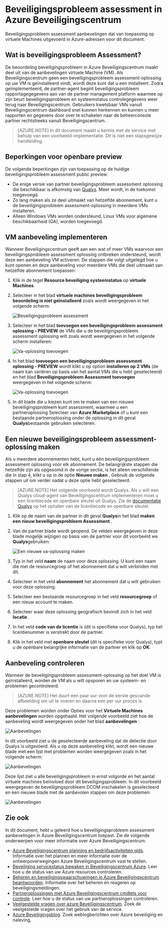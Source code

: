 <properties
   pageTitle="Beveiligingsprobleem assessment in Azure Beveiligingscentrum | Microsoft Azure"
   description="In dit document adressen aanbevelingen in Azure Beveiligingscentrum die u helpen beveiligen van uw virtuele machines door een oplossing van een beveiligingsprobleem assessment installeren."
   services="security-center"
   documentationCenter="na"
   authors="YuriDio"
   manager="swadhwa"
   editor=""/>

<tags
   ms.service="security-center"
   ms.devlang="na"
   ms.topic="hero-article"
   ms.tgt_pltfrm="na"
   ms.workload="na"
   ms.date="09/27/2016"
   ms.author="yurid"/>

# <a name="vulnerability-assessment-in-azure-security-center"></a>Beveiligingsprobleem assessment in Azure Beveiligingscentrum
Beveiligingsprobleem assessment aanbevelingen dat van toepassing op virtuele Machines uitgevoerd in Azure-adressen voor dit document.

## <a name="what-is-vulnerability-assessment"></a>Wat is beveiligingsprobleem Assessment?

De beoordeling beveiligingsprobleem in Azure Beveiligingscentrum maakt deel uit van de aanbevelingen virtuele Machine (VM). Als Beveiligingscentrum geen een beveiligingsprobleem assessment-oplossing op uw VM is geïnstalleerd vindt, wordt deze kunt dat u een installeert. Zodra geïmplementeerd, de partner-agent begint beveiligingsprobleem rapportagegegevens aan van de partner management platform waarmee op zijn beurt beveiligingsprobleem en systeemstatus controlegegevens weer terug naar Beveiligingscentrum. Gebruikers kwetsbaar VMs vanuit Beveiligingscentrum dashboard snel kunnen herkennen en kunnen u meer rapporten en gegevens door over te schakelen naar de beheerconsole partner rechtstreeks vanuit Beveiligingscentrum.

> [AZURE.NOTE] In dit document maakt u kennis met de service met behulp van een voorbeeld-implementatie. Dit is niet een stapsgewijze handleiding.

## <a name="public-preview-limitations"></a>Beperkingen voor openbare preview

De volgende beperkingen zijn van toepassing op de huidige beveiligingsprobleem assessment public preview:

- De enige versie van partner beveiligingsprobleem assessment oplossing die beschikbaar is afkomstig van [Qualys](https://www.qualys.com/lp/azure). Meer wordt, in de toekomst toegevoegd.
- Zo lang maken als ze deel uitmaakt van hetzelfde abonnement, kunt u de beveiligingsprobleem assessment-oplossing in meerdere VMs installeren.
- Alleen Windows VMs worden ondersteund, Linux VMs voor algemene beschikbaarheid (GA), worden toegevoegd.


## <a name="implement-virtual-machine-recommendation"></a>VM aanbeveling implementeren

Wanneer Beveiligingscentrum geeft aan een wat of meer VMs waarvoor een beveiligingsprobleem assessment oplossing ontbreken ondersteund, wordt deze een aanbeveling VM activeren. De stappen die volgt uitgelegd hoe u kunt openen en deze aanbeveling voor meerdere VMs die deel uitmaakt van hetzelfde abonnement toepassen:

1. Klik in de tegel **Resource beveiliging systeemstatus** op **virtuele Machines**
2. Selecteer in het blad **virtuele machines** **beveiligingsprobleem beoordeling is niet geïnstalleerd** zoals wordt weergegeven in het volgende scherm:

    ![Beveiligingsprobleem assessment](./media/security-center-vulnerability-assessment-recommendations/security-center-vulnerability-assessment-fig1.png)

3. Selecteer in het blad **toevoegen een beveiligingsprobleem assessment oplossing - PREVIEW** de VMs die u de beveiligingsprobleem assessment oplossing wilt zoals wordt weergegeven in het volgende scherm installeren:

    ![Va-oplossing toevoegen](./media/security-center-vulnerability-assessment-recommendations/security-center-vulnerability-assessment-fig2.png)

4. In het blad **toevoegen een beveiligingsprobleem assessment oplossing - PREVIEW** wordt klikt u op option **installeren op 2 VMs** (de naam kan variëren op basis van het aantal VMs die u hebt geselecteerd) en het blad **Beveiligingsprobleem Assessment toevoegen** weergegeven in het volgende scherm:

    ![Va-oplossing toevoegen](./media/security-center-vulnerability-assessment-recommendations/security-center-vulnerability-assessment-fig3.png)

5. In dit blade die u kiezen kunt om te maken van een nieuwe beveiligingsprobleem kunt assessment, waarmee u een partneroplossing Selecteer van **Azure Marketplace** of u kunt een bestaande partneroplossing onder de oplossing in dit geval **Qualys**bestaande gebruiken selecteren.

## <a name="create-a-new-vulnerability-assessment-solution"></a>Een nieuwe beveiligingsprobleem assessment-oplossing maken

Als u meerdere abonnementen hebt, kunt u één beveiligingsprobleem assessment oplossing voor elk abonnement. De belangrijkste stappen die hetzelfde zijn als opgesomd in de vorige sectie, is het alleen verschillende die in stap 4, klikt u op in de optie **Nieuwe maken** . Gebruik de volgende stappen uit om verder nadat u deze optie hebt geselecteerd.

> [AZURE.NOTE] Het volgende voorbeeld wordt Qualys. Als u wilt een Qualys cloud-agent van Beveiligingscentrum implementeren moet u een licentiecode en openbare sleutel uit Qualys. Zie de [documentatie Qualys](https://community.qualys.com/docs/DOC-5823-deploying-qualys-cloud-agents-from-microsoft-azure-security-center) op het ophalen van de licentiecode en openbare sleutel.

1. Klik op de naam van de partner in dit geval **Qualys**in het blad **maken een nieuw beveiligingsprobleem Assessment** .
2. Van de partner blade wordt geopend. De velden weergegeven in deze blade mogelijk wijzigen op basis van de partner voor dit voorbeeld we **Qualys**gebruiken:

    ![Een nieuwe va-oplossing maken](./media/security-center-vulnerability-assessment-recommendations/security-center-vulnerability-assessment-fig7.png)

3. Typ in het veld **naam** de naam voor deze oplossing. U kunt een naam die met de resourcegroep of het abonnement dat u wilt verbinden met dit.
4. Selecteer in het veld **abonnement** het abonnement dat u wilt gebruiken voor deze oplossing.
5. Selecteer een bestaande resourcegroep in het veld **resourcegroep** of een nieuw account te maken.
6. Selecteer waar deze oplossing geografisch bevindt zich in het veld **locatie** .
7. In het veld **code van de licentie** is (dit is specifieke voor Qualys), typ het licentienummer is verstrekt door de partner.
8. Klik in het veld met **openbare sleutel** (dit is specifieke voor Qualys), typt u de openbare belangrijke informatie van de partner en klik op **OK**.

## <a name="review-recommendation"></a>Aanbeveling controleren

Wanneer de beveiligingsprobleem assessment-oplossing op het doel VM is geïnstalleerd, worden de VM als u wilt opsporen en uw systeem- en problemen gecontroleerd.

> [AZURE.NOTE] Het duurt een paar uur voor de eerste gescande afbeelding om uit te voeren en daarna een per uur proces is.

Deze problemen worden onder Opties voor het **Virtuele Machines aanbevelingen** worden opgehaald. Het volgende voorbeeld ziet hoe de aanbeveling wordt weergegeven onder het blad **aanbevelingen** :

![Aanbevelingen](./media/security-center-vulnerability-assessment-recommendations/security-center-vulnerability-assessment-fig4.png)

In dit voorbeeld ziet u de geselecteerde aanbeveling dat de detectie door Qualys is uitgevoerd. Als u op deze aanbeveling klikt, wordt een nieuwe blade met een lijst met problemen worden weergegeven zoals in het volgende scherm:

![Aanbevelingen](./media/security-center-vulnerability-assessment-recommendations/security-center-vulnerability-assessment-fig5.png)

Deze lijst ziet u alle beveiligingsprobleem in ernst volgorde en het aantal virtuele machines beïnvloed door dit beveiligingsprobleem. In dit voorbeeld weergegeven de beveiligingsprobleem DCOM inschakelen is geselecteerd en een nieuwe blade met de aanbevolen stappen om deze problemen:

![Aanbevelingen](./media/security-center-vulnerability-assessment-recommendations/security-center-vulnerability-assessment-fig6.png)


## <a name="see-also"></a>Zie ook

In dit document, hebt u geleerd hoe u beveiligingsprobleem assessment aanbevelingen in Azure Beveiligingscentrum toepast. Zie de volgende onderwerpen voor meer informatie over Azure Beveiligingscentrum:

- [Azure Beveiligingscentrum planning en bedrijfsactiviteiten gids](security-center-planning-and-operations-guide.md). Informatie over het plannen en meer informatie over de ontwerpoverwegingen Azure Beveiligingscentrum vast te stellen.
- [Beveiliging servicestatus bewaken in Beveiligingscentrum Azure](security-center-monitoring.md). Leer hoe u de status van uw Azure resources controleren.
- [Beheren en beveiligingswaarschuwingen in Azure Beveiligingscentrum beantwoorden](security-center-managing-and-responding-alerts.md). Informatie over het beheren en reageren op beveiligingsmeldingen.
- [Partneroplossingen met Azure Beveiligingscentrum cmdlets voor controle](security-center-partner-solutions.md). Leer hoe u de status van uw partneroplossingen controleren.
- [Veelgestelde vragen over azure Beveiligingscentrum](security-center-faq.md). Zoek de veelgestelde vragen over het gebruik van de service.
- [Azure Beveiligingsblog](http://blogs.msdn.com/b/azuresecurity/). Zoek weblogberichten over Azure beveiliging en naleving.
